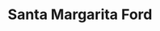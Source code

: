 ---
title: "Santa Margarita Ford"
url: /rancho-santa-margarita/santa-margarita-ford/
shop: Autohaus
---